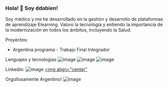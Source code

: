 ### Hola! 👋 Soy ddabien!

Soy médico y me he desarrollado en la gestión y desarrollo de plataformas de aprendizaje Elearning.
Valoro la tecnología y entiendo la importancia de la modernización en todos los ámbitos, incluyendo la Salud.

Proyectos:
- Argentina programa - Trabajo Final Integrador


Lenguajes y tecnologías
![image](https://user-images.githubusercontent.com/104176100/199245079-a6516f84-dbd6-4b20-9d00-e228fa990d26.png)
![image](https://user-images.githubusercontent.com/104176100/199245217-b6105d9d-2109-486e-92f8-07c1e94cb6ef.png)
![image](https://user-images.githubusercontent.com/104176100/199245453-87a7c0af-1a79-4ffe-baaa-043119d2ab0d.png)



Linkedin:
![image](https://user-images.githubusercontent.com/104176100/199245720-8f82e611-31e4-4262-a577-b40e0cc8ea24.png)
<a href="https://linkedin.com/in/dabien-hugo" rel="nofollow"><img align="center" </a>


Orgullosamente Argentino!
![image](https://user-images.githubusercontent.com/104176100/199245615-48562a49-c8e5-4e5a-9d18-d1910e709499.png)

